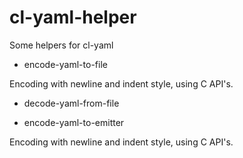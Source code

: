 # cl-yaml-helper
Some helpers for cl-yaml

* encode-yaml-to-file

Encoding with newline and indent style, using C API's.

* decode-yaml-from-file

* encode-yaml-to-emitter

Encoding with newline and indent style, using C API's.

